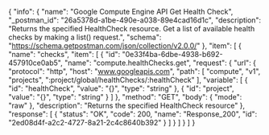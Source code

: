 {
  "info": {
    "name": "Google Compute Engine API Get Health Check",
    "_postman_id": "26a5378d-a1be-490e-a038-89e4cad16d1c",
    "description": "Returns the specified HealthCheck resource. Get a list of available health checks by making a list() request.",
    "schema": "https://schema.getpostman.com/json/collection/v2.0.0/"
  },
  "item": [
    {
      "name": "checks",
      "item": [
        {
          "id": "0e33f4ba-6dbe-4938-b692-457910ce0ab5",
          "name": "compute.healthChecks.get",
          "request": {
            "url": {
              "protocol": "http",
              "host": "www.googleapis.com",
              "path": [
                "compute",
                "v1",
                "projects",
                ":project/global/healthChecks/:healthCheck"
              ],
              "variable": [
                {
                  "id": "healthCheck",
                  "value": "{}",
                  "type": "string"
                },
                {
                  "id": "project",
                  "value": "{}",
                  "type": "string"
                }
              ]
            },
            "method": "GET",
            "body": {
              "mode": "raw"
            },
            "description": "Returns the specified HealthCheck resource"
          },
          "response": [
            {
              "status": "OK",
              "code": 200,
              "name": "Response_200",
              "id": "2ed08d4f-a2c2-4727-8a21-2c4c8640b392"
            }
          ]
        }
      ]
    }
  ]
}